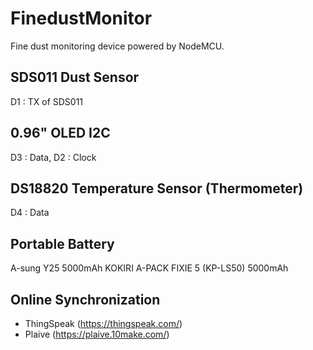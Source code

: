 # FinedustMonitor
Fine dust monitoring device powered by NodeMCU. 

## SDS011 Dust Sensor
D1 : TX of SDS011

## 0.96" OLED I2C
D3 : Data, D2 : Clock

## DS18820 Temperature Sensor (Thermometer)
D4 : Data

## Portable Battery
A-sung Y25 5000mAh
KOKIRI A-PACK FIXIE 5 (KP-LS50) 5000mAh

## Online Synchronization
* ThingSpeak (https://thingspeak.com/)
* Plaive (https://plaive.10make.com/)
